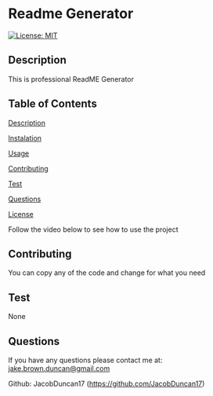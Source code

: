 # Readme Generator

  [![License: MIT](https://img.shields.io/badge/License-MIT-yellow.svg)](https://opensource.org/licenses/MIT)

  ## Description

  This is professional ReadME Generator

  ## Table of Contents

  [Description](#description)

  [Instalation](#instalation)

  [Usage](#usage)

  [Contributing](#contributing)

  [Test](#test)

  [Questions](#questions)

  [License](#license)

  Follow the video below to see how to use the project

  ## Contributing

  You can copy any of the code and change for what you need

  ## Test

  None

  ## Questions

  If you have any questions please contact me at: jake.brown.duncan@gmail.com

  Github: JacobDuncan17 (https://github.com/JacobDuncan17)
